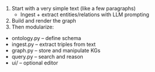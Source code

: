 1. Start with a very simple text (like a few paragraphs)
    - Ingest + extract entities/relations with LLM prompting
2. Build and render the graph
3. Then modularize:
- ontology.py – define schema
- ingest.py – extract triples from text
- graph.py – store and manipulate KGs
- query.py – search and reason
- ui/ – optional editor
